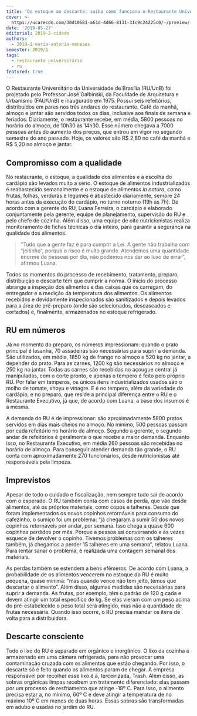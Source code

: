 ```yaml
---
title: 'Do estoque ao descarte: saiba como funciona o Restaurante Universitário da UnB'
cover: >-
  https://ucarecdn.com/30d10681-a61d-4d66-8131-31c9c24225c0/-/preview/-/enhance/100/-/sharp/13/
date: '2019-05-27'
editorial: 2019-2-cidade
authors:
  - 2019-1-maria-antonia-meneses
semester: 2019/1
tags:
  - restaurante universitário
  - ru
featured: true
---
```

O Restaurante Universitário da Universidade de Brasília (RU/UnB) foi projetado pelo Professor José Galbinski, da Faculdade de Arquitetura e Urbanismo (FAU/UnB) e inaugurado em 1975. Possui seis refeitórios, distribuídos em pares nos três andares do restaurante. Café da manhã, almoço e jantar são servidos todos os dias, inclusive aos finais de semana e feriados. Diariamente, o restaurante recebe, em média, 5800 pessoas no horário do almoço, de 10h30 às 14h30. Esse número chegava a 7000 pessoas antes do aumento dos preços, que entrou em vigor no segundo semestre do ano passado. Hoje, os valores são R$ 2,80 no café da manhã e R$ 5,20 no almoço e jantar.

## Compromisso com a qualidade

No restaurante, o estoque, a qualidade dos alimentos e a escolha do cardápio são levados muito a sério. O estoque de alimentos industrializados é reabastecido semanalmente e o estoque de alimentos _in natura_, como frutas, folhas, verduras e legumes é abastecido diariamente, sempre 24 horas antes da execução do cardápio, no turno noturno (19h às 7h). De acordo com a gerente do RU, Luana Ferreira, o cardápio é elaborado conjuntamente pela gerente, equipe de planejamento, supervisão do RU e pelo chefe de cozinha. Além disso, uma equipe de oito nutricionistas realiza monitoramento de fichas técnicas o dia inteiro, para garantir a segurança na qualidade dos alimentos.

> "Tudo que a gente faz é para cumprir a Lei. A gente não trabalha com “jeitinho”, porque o risco é muito grande. Atendemos uma quantidade enorme de pessoas por dia, não podemos nos dar ao luxo de errar”, afirmou Luana. 

Todos os momentos do processo de recebimento, tratamento, preparo, distribuição e descarte têm que cumprir a norma. O início do processo abrange a inspeção dos alimentos e das caixas que os carregam, do entregador e a medição da temperatura dos alimentos. Os alimentos recebidos e devidamente inspecionados são sanitizados e depois levados para a área de pré-preparo (onde são selecionados, descascados e cortados) e, finalmente, armazenados no estoque refrigerado. 

## RU em números

Já no momento do preparo, os números impressionam: quando o prato principal é lasanha, 70 assadeiras são necessárias para suprir a demanda. São utilizados, em média, 1850 kg de frango no almoço e 520 kg no jantar, a depender do prato. Para as carnes, 1200 kg são necessários no almoço e 250 kg no jantar. Todas as carnes são recebidas no açougue central já manipuladas, com o corte pronto, e apenas o tempero é feito pelo próprio RU. Por falar em temperos, os únicos itens industrializados usados são o molho de tomate, shoyu e vinagre. E é no tempero, além da variedade do cardápio, e no preparo, que reside a principal diferença entre o RU e o Restaurante Executivo, já que, de acordo com Luana, a base dos insumos é a mesma.

A demanda do RU é de impressionar: são aproximadamente 5800 pratos servidos em dias mais cheios no almoço. No mínimo, 500 pessoas passam por cada refeitório no horário de almoço. Segundo a gerente, o segundo andar de refeitórios é geralmente o que recebe a maior demanda. Enquanto isso, no Restaurante Executivo, em média 260 pessoas são recebidas no horário de almoço. Para conseguir atender demanda tão grande, o RU conta com aproximadamente 270 funcionários, desde nutricionistas até responsáveis pela limpeza. 

## Imprevistos

Apesar de todo o cuidado e fiscalização, nem sempre tudo sai de acordo com o esperado. O RU também conta com casos de perda, que vão desde alimentos, até os próprios materiais, como copos e talheres. Desde que foram implementados os novos copinhos retornáveis para consumo do cafezinho, o sumiço foi um problema: “já chegaram a sumir 50 dos novos copinhos retornáveis por andar, por semana. Isso chega a quase 600 copinhos perdidos por mês. Porque a pessoa sai conversando e às vezes esquece de devolver o copinho. Tivemos problemas com os talheres também, já chegamos a perder 15 talheres em uma semana”, relatou Luana. Para tentar sanar o problema, é realizada uma contagem semanal dos materiais.

As perdas também se estendem a bens efêmeros. De acordo com Luana, a  probabilidade de os alimentos vencerem no estoque do RU é muito pequena, quase mínima: “mas quando vence não tem jeito, temos que descartar o alimento”. Além disso, algumas medidas são necessárias para suprir a demanda. As frutas, por exemplo, têm o padrão de 120 g cada e devem atingir um total específico de kg. Se elas vieram com um peso acima do pré-estabelecido o peso total será atingido, mas não a quantidade de frutas necessária. Quando isso ocorre, o RU precisa mandar os itens de volta para a distribuidora.

## Descarte consciente

Todo o lixo do RU é separado em orgânico e inorgânico. O lixo da cozinha é armazenado em uma câmara refrigerada, para não provocar uma contaminação cruzada com os alimentos que estão chegando. Por isso, o descarte só é feito quando os alimentos param de chegar. A empresa responsável por recolher esse lixo é a, terceirizada, Trash. Além disso, as sobras orgânicas limpas recebem um tratamento diferenciado: elas passam por um processo de resfriamento que atinge -18º C. Para isso, o alimento precisa estar a, no mínimo, 60º C e deve atingir a temperatura de no máximo 10º C em menos de duas horas. Essas sobras são transformadas em adubo e usadas no jardim do RU.
